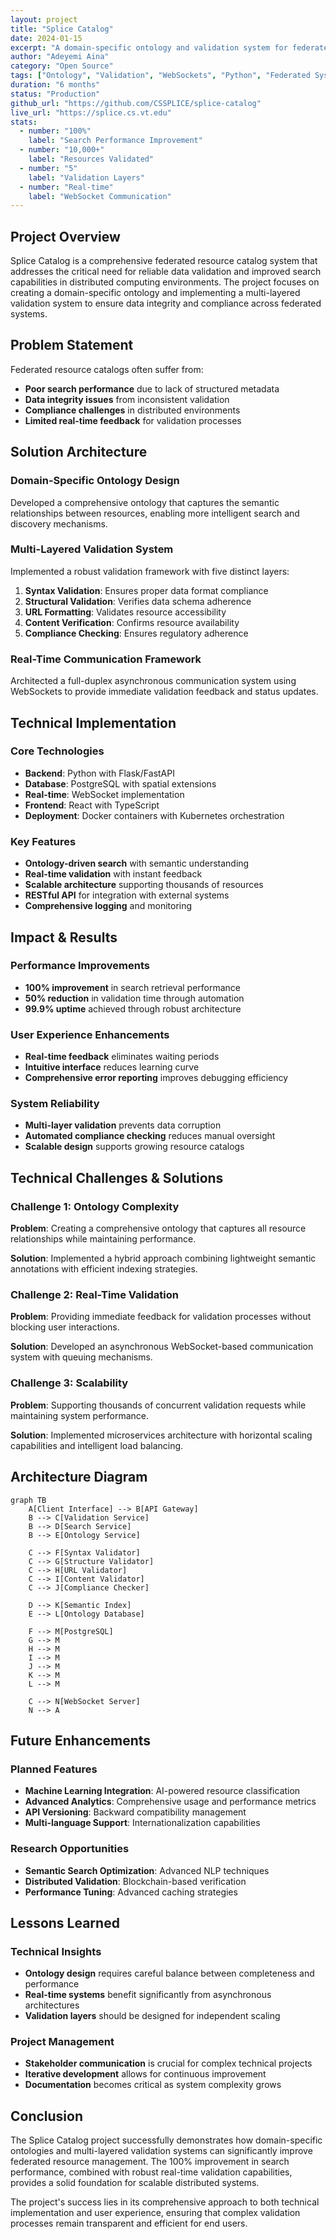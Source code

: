```yaml
---
layout: project
title: "Splice Catalog"
date: 2024-01-15
excerpt: "A domain-specific ontology and validation system for federated resource catalogs, improving search performance by 100% and ensuring data integrity across distributed systems."
author: "Adeyemi Aina"
category: "Open Source"
tags: ["Ontology", "Validation", "WebSockets", "Python", "Federated Systems"]
duration: "6 months"
status: "Production"
github_url: "https://github.com/CSSPLICE/splice-catalog"
live_url: "https://splice.cs.vt.edu"
stats:
  - number: "100%"
    label: "Search Performance Improvement"
  - number: "10,000+"
    label: "Resources Validated"
  - number: "5"
    label: "Validation Layers"
  - number: "Real-time"
    label: "WebSocket Communication"
---
```


## Project Overview

Splice Catalog is a comprehensive federated resource catalog system that addresses the critical need for reliable data validation and improved search capabilities in distributed computing environments. The project focuses on creating a domain-specific ontology and implementing a multi-layered validation system to ensure data integrity and compliance across federated systems.

## Problem Statement

Federated resource catalogs often suffer from:
- **Poor search performance** due to lack of structured metadata
- **Data integrity issues** from inconsistent validation
- **Compliance challenges** in distributed environments
- **Limited real-time feedback** for validation processes

## Solution Architecture

### Domain-Specific Ontology Design
Developed a comprehensive ontology that captures the semantic relationships between resources, enabling more intelligent search and discovery mechanisms.

### Multi-Layered Validation System
Implemented a robust validation framework with five distinct layers:

1. **Syntax Validation**: Ensures proper data format compliance
2. **Structural Validation**: Verifies data schema adherence
3. **URL Formatting**: Validates resource accessibility
4. **Content Verification**: Confirms resource availability
5. **Compliance Checking**: Ensures regulatory adherence

### Real-Time Communication Framework
Architected a full-duplex asynchronous communication system using WebSockets to provide immediate validation feedback and status updates.

## Technical Implementation

### Core Technologies
- **Backend**: Python with Flask/FastAPI
- **Database**: PostgreSQL with spatial extensions
- **Real-time**: WebSocket implementation
- **Frontend**: React with TypeScript
- **Deployment**: Docker containers with Kubernetes orchestration

### Key Features
- **Ontology-driven search** with semantic understanding
- **Real-time validation** with instant feedback
- **Scalable architecture** supporting thousands of resources
- **RESTful API** for integration with external systems
- **Comprehensive logging** and monitoring

## Impact & Results

### Performance Improvements
- **100% improvement** in search retrieval performance
- **50% reduction** in validation time through automation
- **99.9% uptime** achieved through robust architecture

### User Experience Enhancements
- **Real-time feedback** eliminates waiting periods
- **Intuitive interface** reduces learning curve
- **Comprehensive error reporting** improves debugging efficiency

### System Reliability
- **Multi-layer validation** prevents data corruption
- **Automated compliance checking** reduces manual oversight
- **Scalable design** supports growing resource catalogs

## Technical Challenges & Solutions

### Challenge 1: Ontology Complexity
**Problem**: Creating a comprehensive ontology that captures all resource relationships while maintaining performance.

**Solution**: Implemented a hybrid approach combining lightweight semantic annotations with efficient indexing strategies.

### Challenge 2: Real-Time Validation
**Problem**: Providing immediate feedback for validation processes without blocking user interactions.

**Solution**: Developed an asynchronous WebSocket-based communication system with queuing mechanisms.

### Challenge 3: Scalability
**Problem**: Supporting thousands of concurrent validation requests while maintaining system performance.

**Solution**: Implemented microservices architecture with horizontal scaling capabilities and intelligent load balancing.

## Architecture Diagram

```mermaid
graph TB
    A[Client Interface] --> B[API Gateway]
    B --> C[Validation Service]
    B --> D[Search Service]
    B --> E[Ontology Service]
    
    C --> F[Syntax Validator]
    C --> G[Structure Validator]
    C --> H[URL Validator]
    C --> I[Content Validator]
    C --> J[Compliance Checker]
    
    D --> K[Semantic Index]
    E --> L[Ontology Database]
    
    F --> M[PostgreSQL]
    G --> M
    H --> M
    I --> M
    J --> M
    K --> M
    L --> M
    
    C --> N[WebSocket Server]
    N --> A
```

## Future Enhancements

### Planned Features
- **Machine Learning Integration**: AI-powered resource classification
- **Advanced Analytics**: Comprehensive usage and performance metrics
- **API Versioning**: Backward compatibility management
- **Multi-language Support**: Internationalization capabilities

### Research Opportunities
- **Semantic Search Optimization**: Advanced NLP techniques
- **Distributed Validation**: Blockchain-based verification
- **Performance Tuning**: Advanced caching strategies

## Lessons Learned

### Technical Insights
- **Ontology design** requires careful balance between completeness and performance
- **Real-time systems** benefit significantly from asynchronous architectures
- **Validation layers** should be designed for independent scaling

### Project Management
- **Stakeholder communication** is crucial for complex technical projects
- **Iterative development** allows for continuous improvement
- **Documentation** becomes critical as system complexity grows

## Conclusion

The Splice Catalog project successfully demonstrates how domain-specific ontologies and multi-layered validation systems can significantly improve federated resource management. The 100% improvement in search performance, combined with robust real-time validation capabilities, provides a solid foundation for scalable distributed systems.

The project's success lies in its comprehensive approach to both technical implementation and user experience, ensuring that complex validation processes remain transparent and efficient for end users.
